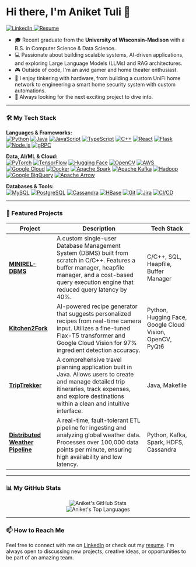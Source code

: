 # Hi there, I'm Aniket Tuli 👋

<p align="left">
  <a href="https://linkedin.com/in/aniket-tuli" target="_blank">
    <img src="https://img.shields.io/badge/LinkedIn-0077B5?style=for-the-badge&logo=linkedin&logoColor=white" alt="LinkedIn"/>
  </a>
  <a href="https://github.com/anikettuli/anikettuli/blob/main/Aniket_Tuli_Resume.pdf" target="_blank">
    <img src="https://img.shields.io/badge/Resume-DA5A47?style=for-the-badge&logo=acrobat-reader&logoColor=white" alt="Resume"/>
  </a>
</p>

*   🎓 Recent graduate from the **University of Wisconsin-Madison** with a B.S. in Computer Science & Data Science.
*   💻 Passionate about building scalable systems, AI-driven applications, and exploring Large Language Models (LLMs) and RAG architectures.
*   🎮 Outside of code, I'm an avid gamer and home theater enthusiast.
*   🔧 I enjoy tinkering with hardware, from building a custom UniFi home network to engineering a smart home security system with custom automations.
*   🚀 Always looking for the next exciting project to dive into.

---

### 🛠️ My Tech Stack

<p align="left">
  <strong>Languages & Frameworks:</strong><br>
  <a href="#"><img alt="Python" src="https://img.shields.io/badge/Python-3776AB?style=for-the-badge&logo=python&logoColor=white"></a>
  <a href="#"><img alt="Java" src="https://img.shields.io/badge/Java-ED8B00?style=for-the-badge&logo=openjdk&logoColor=white"></a>
  <a href="#"><img alt="JavaScript" src="https://img.shields.io/badge/JavaScript-F7DF1E?style=for-the-badge&logo=javascript&logoColor=black"></a>
  <a href="#"><img alt="TypeScript" src="https://img.shields.io/badge/TypeScript-3178C6?style=for-the-badge&logo=typescript&logoColor=white"></a>
  <a href="#"><img alt="C++" src="https://img.shields.io/badge/C%2B%2B-00599C?style=for-the-badge&logo=c%2B%2B&logoColor=white"></a>
  <a href="#"><img alt="React" src="https://img.shields.io/badge/React-61DAFB?style=for-the-badge&logo=react&logoColor=black"></a>
  <a href="#"><img alt="Flask" src="https://img.shields.io/badge/Flask-000000?style=for-the-badge&logo=flask&logoColor=white"></a>
  <a href="#"><img alt="Node.js" src="https://img.shields.io/badge/Node.js-339933?style=for-the-badge&logo=nodedotjs&logoColor=white"></a>
  <a href="#"><img alt="gRPC" src="https://img.shields.io/badge/gRPC-00ADD8?style=for-the-badge&logo=grpc&logoColor=white"></a>
</p>

<p align="left">
  <strong>Data, AI/ML & Cloud:</strong><br>
  <a href="#"><img alt="PyTorch" src="https://img.shields.io/badge/PyTorch-EE4C2C?style=for-the-badge&logo=pytorch&logoColor=white"></a>
  <a href="#"><img alt="TensorFlow" src="https://img.shields.io/badge/TensorFlow-FF6F00?style=for-the-badge&logo=tensorflow&logoColor=white"></a>
  <a href="#"><img alt="Hugging Face" src="https://img.shields.io/badge/%F0%9F%A4%97_Hugging_Face-FFD21E?style=for-the-badge"></a>
  <a href="#"><img alt="OpenCV" src="https://img.shields.io/badge/OpenCV-5C3EE8?style=for-the-badge&logo=opencv&logoColor=white"></a>
  <a href="#"><img alt="AWS" src="https://img.shields.io/badge/AWS-232F3E?style=for-the-badge&logo=amazon-aws&logoColor=white"></a>
  <a href="#"><img alt="Google Cloud" src="https://img.shields.io/badge/Google_Cloud-4285F4?style=for-the-badge&logo=google-cloud&logoColor=white"></a>
  <a href="#"><img alt="Docker" src="https://img.shields.io/badge/Docker-2496ED?style=for-the-badge&logo=docker&logoColor=white"></a>
  <a href="#"><img alt="Apache Spark" src="https://img.shields.io/badge/Apache_Spark-E25A1C?style=for-the-badge&logo=apache-spark&logoColor=white"></a>
  <a href="#"><img alt="Apache Kafka" src="https://img.shields.io/badge/Apache_Kafka-231F20?style=for-the-badge&logo=apache-kafka&logoColor=white"></a>
  <a href="#"><img alt="Hadoop" src="https://img.shields.io/badge/Hadoop-66CCFF?style=for-the-badge&logo=apache-hadoop&logoColor=black"></a>
  <a href="#"><img alt="Google BigQuery" src="https://img.shields.io/badge/Google_BigQuery-4285F4?style=for-the-badge&logo=google-bigquery&logoColor=white"></a>
  <a href="#"><img alt="Apache Arrow" src="https://img.shields.io/badge/Apache_Arrow-13B8E2?style=for-the-badge&logo=apache-arrow&logoColor=white"></a>
</p>

<p align="left">
  <strong>Databases & Tools:</strong><br>
  <a href="#"><img alt="MySQL" src="https://img.shields.io/badge/MySQL-4479A1?style=for-the-badge&logo=mysql&logoColor=white"></a>
  <a href="#"><img alt="PostgreSQL" src="https://img.shields.io/badge/PostgreSQL-4169E1?style=for-the-badge&logo=postgresql&logoColor=white"></a>
  <a href="#"><img alt="Cassandra" src="https://img.shields.io/badge/Cassandra-1287B1?style=for-the-badge&logo=apachecassandra&logoColor=white"></a>
  <a href="#"><img alt="HBase" src="https://img.shields.io/badge/HBase-1A2C42?style=for-the-badge&logo=apache-hbase&logoColor=white"></a>
  <a href="#"><img alt="Git" src="https://img.shields.io/badge/Git-F05032?style=for-the-badge&logo=git&logoColor=white"></a>
  <a href="#"><img alt="Jira" src="https://img.shields.io/badge/Jira-0052CC?style=for-the-badge&logo=jira&logoColor=white"></a>
  <a href="#"><img alt="CI/CD" src="https://img.shields.io/badge/CI/CD-000000?style=for-the-badge&logo=github-actions&logoColor=white"></a>
</p>

---

### 🚀 Featured Projects

| Project                                                      | Description                                                                                                                                                                                          | Tech Stack                                                     |
| ------------------------------------------------------------ | ---------------------------------------------------------------------------------------------------------------------------------------------------------------------------------------------------- | -------------------------------------------------------------- |
| **[MINIREL-DBMS](https://github.com/anikettuli/MINIREL-DBMS)** | A custom single-user Database Management System (DBMS) built from scratch in C/C++. Features a buffer manager, heapfile manager, and a cost-based query execution engine that reduced query latency by 40%. | C/C++, SQL, Heapfile, Buffer Manager                           |
| **[Kitchen2Fork](https://github.com/simarjitpannu/Cheesehacks2.0)** | AI-powered recipe generator that suggests personalized recipes from real-time camera input. Utilizes a fine-tuned Flax-T5 transformer and Google Cloud Vision for 97% ingredient detection accuracy. | Python, Hugging Face, Google Cloud Vision, OpenCV, PyQt6       |
| **[TripTrekker](https://github.com/anikettuli/TripTrekker)** | A comprehensive travel planning application built in Java. Allows users to create and manage detailed trip itineraries, track expenses, and explore destinations within a clean and intuitive interface. | Java, Makefile                                                 |
| **[Distributed Weather Pipeline](https://github.com/anikettuli/Distributed-Weather-Pipeline)**| A real-time, fault-tolerant ETL pipeline for ingesting and analyzing global weather data. Processes over 100,000 data points per minute, ensuring high availability and low latency. | Python, Kafka, Spark, HDFS, Cassandra |

---

### 📊 My GitHub Stats

<p align="center">
  <img align="center" src="https://github-readme-stats.vercel.app/api?username=anikettuli&show_icons=true&theme=radical&hide_rank=true&hide=stars,prs,issues,contribs" alt="Aniket's GitHub Stats"/>
  <br/>
  <img align="center" src="https://github-readme-stats.vercel.app/api/top-langs/?username=anikettuli&layout=compact&theme=radical" alt="Aniket's Top Languages"/>
</p>

---

### 📫 How to Reach Me

Feel free to connect with me on [LinkedIn](https://linkedin.com/in/aniket-tuli) or check out my [resume](https://github.com/anikettuli/anikettuli/blob/main/Aniket_Tuli_Resume.pdf). I'm always open to discussing new projects, creative ideas, or opportunities to be part of an amazing team.